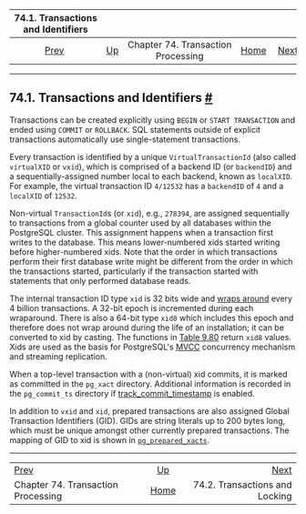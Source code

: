 

|                74.1. Transactions and Identifiers               |                                                              |                                    |                                                       |                                                             |
| :-------------------------------------------------------------: | :----------------------------------------------------------- | :--------------------------------: | ----------------------------------------------------: | ----------------------------------------------------------: |
| [Prev](transactions.html "Chapter 74. Transaction Processing")  | [Up](transactions.html "Chapter 74. Transaction Processing") | Chapter 74. Transaction Processing | [Home](index.html "PostgreSQL 17devel Documentation") |  [Next](xact-locking.html "74.2. Transactions and Locking") |

***

## 74.1. Transactions and Identifiers [#](#TRANSACTION-ID)

Transactions can be created explicitly using `BEGIN` or `START TRANSACTION` and ended using `COMMIT` or `ROLLBACK`. SQL statements outside of explicit transactions automatically use single-statement transactions.

Every transaction is identified by a unique `VirtualTransactionId` (also called `virtualXID` or `vxid`), which is comprised of a backend ID (or `backendID`) and a sequentially-assigned number local to each backend, known as `localXID`. For example, the virtual transaction ID `4/12532` has a `backendID` of `4` and a `localXID` of `12532`.

Non-virtual `TransactionId`s (or `xid`), e.g., `278394`, are assigned sequentially to transactions from a global counter used by all databases within the PostgreSQL cluster. This assignment happens when a transaction first writes to the database. This means lower-numbered xids started writing before higher-numbered xids. Note that the order in which transactions perform their first database write might be different from the order in which the transactions started, particularly if the transaction started with statements that only performed database reads.

The internal transaction ID type `xid` is 32 bits wide and [wraps around](routine-vacuuming.html#VACUUM-FOR-WRAPAROUND "25.1.5. Preventing Transaction ID Wraparound Failures") every 4 billion transactions. A 32-bit epoch is incremented during each wraparound. There is also a 64-bit type `xid8` which includes this epoch and therefore does not wrap around during the life of an installation; it can be converted to xid by casting. The functions in [Table 9.80](functions-info.html#FUNCTIONS-PG-SNAPSHOT "Table 9.80. Transaction ID and Snapshot Information Functions") return `xid8` values. Xids are used as the basis for PostgreSQL's [MVCC](mvcc.html "Chapter 13. Concurrency Control") concurrency mechanism and streaming replication.

When a top-level transaction with a (non-virtual) xid commits, it is marked as committed in the `pg_xact` directory. Additional information is recorded in the `pg_commit_ts` directory if [track\_commit\_timestamp](runtime-config-replication.html#GUC-TRACK-COMMIT-TIMESTAMP) is enabled.

In addition to `vxid` and `xid`, prepared transactions are also assigned Global Transaction Identifiers (GID). GIDs are string literals up to 200 bytes long, which must be unique amongst other currently prepared transactions. The mapping of GID to xid is shown in [`pg_prepared_xacts`](view-pg-prepared-xacts.html "54.16. pg_prepared_xacts").

***

|                                                                 |                                                              |                                                             |
| :-------------------------------------------------------------- | :----------------------------------------------------------: | ----------------------------------------------------------: |
| [Prev](transactions.html "Chapter 74. Transaction Processing")  | [Up](transactions.html "Chapter 74. Transaction Processing") |  [Next](xact-locking.html "74.2. Transactions and Locking") |
| Chapter 74. Transaction Processing                              |     [Home](index.html "PostgreSQL 17devel Documentation")    |                              74.2. Transactions and Locking |
